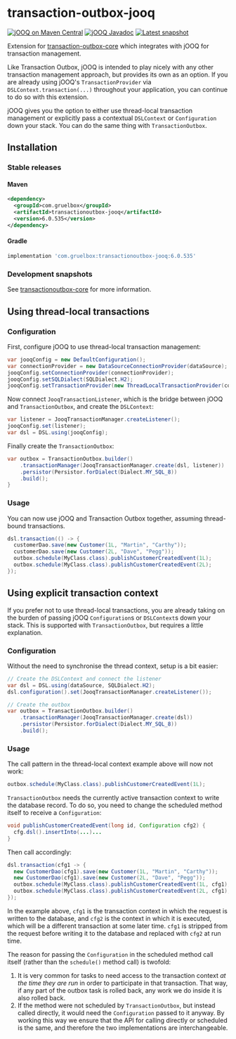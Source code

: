 # transaction-outbox-jooq

[![jOOQ on Maven Central](https://maven-badges.herokuapp.com/maven-central/com.gruelbox/transactionoutbox-jooq/badge.svg)](https://maven-badges.herokuapp.com/maven-central/com.gruelbox/transactionoutbox-jooq)
[![jOOQ Javadoc](https://www.javadoc.io/badge/com.gruelbox/transactionoutbox-jooq.svg?color=blue)](https://www.javadoc.io/doc/com.gruelbox/transactionoutbox-jooq)
[![Latest snapshot](https://img.shields.io/github/v/tag/gruelbox/transaction-outbox?label=snapshot&sort=semver)](#development-snapshots)

Extension for [transaction-outbox-core](../README.md) which integrates with jOOQ for transaction management.

Like Transaction Outbox, jOOQ is intended to play nicely with any other transaction management approach, but provides its own as an option. If you are already using jOOQ's `TransactionProvider` via `DSLContext.transaction(...)` throughout your application, you can continue to do so with this extension.

jOOQ gives you the option to either use thread-local transaction management or explicitly pass a contextual `DSLContext` or `Configuration` down your stack. You can do the same thing with `TransactionOutbox`.

## Installation

### Stable releases

#### Maven

```xml
<dependency>
  <groupId>com.gruelbox</groupId>
  <artifactId>transactionoutbox-jooq</artifactId>
  <version>6.0.535</version>
</dependency>
```

#### Gradle

```groovy
implementation 'com.gruelbox:transactionoutbox-jooq:6.0.535'
```

### Development snapshots

See [transactionoutbox-core](../README.md) for more information.

## Using thread-local transactions

### Configuration

First, configure jOOQ to use thread-local transaction management:

```java
var jooqConfig = new DefaultConfiguration();
var connectionProvider = new DataSourceConnectionProvider(dataSource);
jooqConfig.setConnectionProvider(connectionProvider);
jooqConfig.setSQLDialect(SQLDialect.H2);
jooqConfig.setTransactionProvider(new ThreadLocalTransactionProvider(connectionProvider, true));
```

Now connect `JooqTransactionListener`, which is the bridge between jOOQ and `TransactionOutbox`, and create the `DSLContext`:

```java
var listener = JooqTransactionManager.createListener();
jooqConfig.set(listener);
var dsl = DSL.using(jooqConfig);
```

Finally create the `TransactionOutbox`:

```java
var outbox = TransactionOutbox.builder()
    .transactionManager(JooqTransactionManager.create(dsl, listener))
    .persistor(Persistor.forDialect(Dialect.MY_SQL_8))
    .build();
}
```

### Usage

You can now use jOOQ and Transaction Outbox together, assuming thread-bound transactions.

```java
dsl.transaction(() -> {
  customerDao.save(new Customer(1L, "Martin", "Carthy"));
  customerDao.save(new Customer(2L, "Dave", "Pegg"));
  outbox.schedule(MyClass.class).publishCustomerCreatedEvent(1L);
  outbox.schedule(MyClass.class).publishCustomerCreatedEvent(2L);
});
```

## Using explicit transaction context

If you prefer not to use thread-local transactions, you are already taking on the burden of passing jOOQ `Configuration`s or `DSLContext`s down your stack. This is supported with `TransactionOutbox`, but requires a little explanation.

### Configuration

Without the need to synchronise the thread context, setup is a bit easier:

```java
// Create the DSLContext and connect the listener
var dsl = DSL.using(dataSource, SQLDialect.H2);
dsl.configuration().set(JooqTransactionManager.createListener());

// Create the outbox
var outbox = TransactionOutbox.builder()
    .transactionManager(JooqTransactionManager.create(dsl))
    .persistor(Persistor.forDialect(Dialect.MY_SQL_8))
    .build();
```

### Usage

The call pattern in the thread-local context example above will now not work:

```java
outbox.schedule(MyClass.class).publishCustomerCreatedEvent(1L);
```

`TransactionOutbox` needs the currently active transaction context to write the database record. To do so, you need to change the scheduled method itself to receive a `Configuration`:

```java
void publishCustomerCreatedEvent(long id, Configuration cfg2) {
  cfg.dsl().insertInto(...)...
}
```

Then call accordingly:

```java
dsl.transaction(cfg1 -> {
  new CustomerDao(cfg1).save(new Customer(1L, "Martin", "Carthy"));
  new CustomerDao(cfg1).save(new Customer(2L, "Dave", "Pegg"));
  outbox.schedule(MyClass.class).publishCustomerCreatedEvent(1L, cfg1);
  outbox.schedule(MyClass.class).publishCustomerCreatedEvent(2L, cfg1);
});
```

In the example above, `cfg1` is the transaction context in which the request is written to the database, and `cfg2` is the context in which it is executed, which will be a different transaction at some later time. `cfg1` is stripped from the request before writing it to the database and replaced with `cfg2` at run time.

The reason for passing the `Configuration` in the scheduled method call itself (rather than the `schedule()` method call) is twofold:

1.  It is very common for tasks to need access to the transaction context _at the time they are run_ in order to participate in that transaction. That way, if any part of the outbox task is rolled back, any work we do inside it is also rolled back.
2.  If the method were not scheduled by `TransactionOutbox`, but instead called directly, it would need the `Configuration` passed to it anyway. By working this way we ensure that the API for calling directly or scheduled is the same, and therefore the two implementations are interchangeable.
